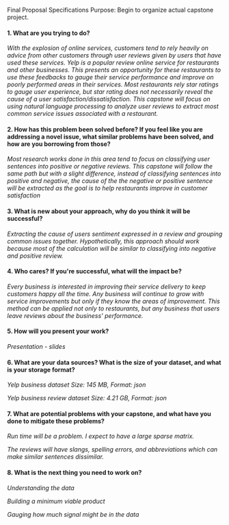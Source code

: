 Final Proposal Specifications
Purpose: Begin to organize actual capstone project.

#### 1. What are you trying to do?
<p>
<i>With the explosion of online services, customers tend to rely heavily on advice from other customers through user reviews given by users that have used these services. Yelp is a popular review online service for restaurants and other businesses. This presents an opportunity for these restaurants to use these feedbacks to gauge their service performance and improve on poorly performed areas in their services. Most restaurants rely star ratings to gauge user experience, but star rating does not necessarily reveal the cause of a user satisfaction/dissatisfaction. This capstone will focus on using natural language processing to analyze user reviews to extract most common service issues associated with a restaurant.</i> 
</p>

#### 2. How has this problem been solved before? If you feel like you are addressing a novel issue, what similar problems have been solved, and how are you borrowing from those?

<p>
<i>Most research works done in this area tend to focus on classifying user sentences into positive or negative reviews. This capstone will follow the same path but with a slight difference, instead of classifying sentences into positive and negative, the cause of the the negative or positive sentence will be extracted as the goal is to help restaurants improve in customer satisfaction</i>
</p>

#### 3. What is new about your approach, why do you think it will be successful?
<p>
<i>Extracting the cause of users sentiment expressed in a review and grouping common issues together. Hypothetically, this approach should work because most of the calculation will be similar to classifying into negative and positive review.</i>
</p>

#### 4. Who cares? If you're successful, what will the impact be?
<p>
<i>Every business is interested in improving their service delivery to keep customers happy all the time. Any business will continue to grow with service improvements but only if they know the areas of improvement. This method can be applied not only to restaurants, but any business that users leave reviews about the business' performance.</i>
</p>

#### 5. How will you present your work?
<p>
 <i> Presentation - slides</i>
</p>

#### 6. What are your data sources? What is the size of your dataset, and what is your storage format?
 <p>
 <i>Yelp business dataset
      Size: 145 MB,
      Format: json</i>
</p>
<p>
<i>Yelp business review dataset
      Size: 4.21 GB,
      Format: json</i>
</p>

#### 7. What are potential problems with your capstone, and what have you done to mitigate these problems?
<p><i>Run time will be a problem. I expect to have a large sparse matrix.</i></p>
<p><i>The reviews will have slangs, spelling errors, and abbreviations which can make similar sentences dissimilar.</i></p>

#### 8. What is the next thing you need to work on?
  <p><i>Understanding the data</i></p>
   <p><i>Building a minimum viable product</i></p>
   <p><i>Gauging how much signal might be in the data</i></p>
